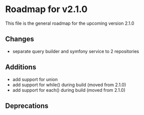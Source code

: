 # Roadmap for v2.1.0

This file is the general roadmap for the upcoming version 2.1.0

## Changes
* separate query builder and symfony service to 2 repositories

## Additions
* add support for union
* add support for while() during build (moved from 2.1.0)
* add support for each() during build (moved from 2.1.0)

## Deprecations
